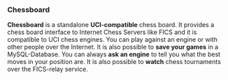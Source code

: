 ### Chessboard

**Chessboard** is a standalone **UCI-compatible** chess board. 
It provides a chess board interface to Internet Chess Servers like FICS and it is compatible to UCI chess engines.
You can play against an engine or with other people over the Internet. It is also possible to **save your games** in a MySQL-Database. You can always **ask an engine** to tell you what the best moves in your position are. It is also possible to **watch** chess tournaments over the FICS-relay service.

